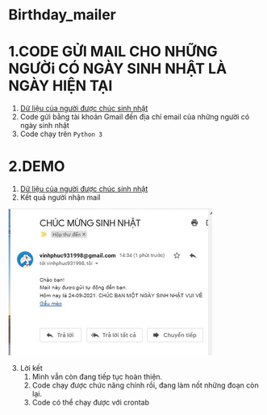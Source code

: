 # Birthday_mailer

# 1.CODE GỬI MAIL CHO NHỮNG NGƯỜi CÓ NGÀY SINH NHẬT LÀ NGÀY HIỆN TẠI

1. [Dữ liệu của người được chúc sinh nhật](https://docs.google.com/spreadsheets/d/1gINjp6tlqbd2XN2jgWjlQ-qKTKo3K8LIDJHjwIkpX1I/edit?usp=sharing)
2. Code gửi bằng tài khoản Gmail đến địa chỉ email của những người có ngày sinh nhật
3. Code chạy trên `Python 3`

# 2.DEMO

1. [Dữ liệu của người được chúc sinh nhật](https://docs.google.com/spreadsheets/d/1gINjp6tlqbd2XN2jgWjlQ-qKTKo3K8LIDJHjwIkpX1I/edit?usp=sharing)
2. Kết quả người nhận mail

![Kết quả nhận thư](./img_readme/email.JPG)

3. Lời kết
   1. Mình vẫn còn đang tiếp tục hoàn thiện.
   2. Code chạy được chức năng chính rồi, đang làm nốt những đoạn còn lại.
   3. Code có thể chạy được với crontab
